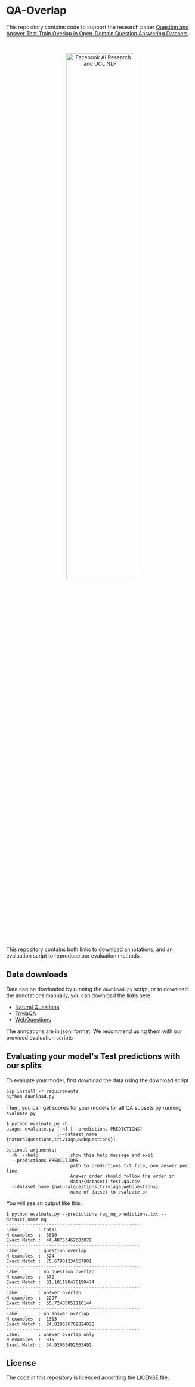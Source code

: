 # QA-Overlap

This repository contains code to support the research paper [Question and Answer Test-Train Overlap in Open-Domain Question Answering Datasets](.)

<br>
<p align="center">
  <img src="https://dl.fbaipublicfiles.com/MLQA/logos.png" alt="Facebook AI Research and UCL NLP"  width="60%"/>
  <br>
</p>
<br>

This repository contains both links to download annotations, and an evaluation script to reproduce our evaluation methods.

## Data downloads

Data can be dowloaded by running the `download.py` script,
or to download the annotations manually, you can download the links here: 
* [Natural Questions](https://dl.fbaipublicfiles.com/qaoverlap/data/nq-annotations.jsonl)
* [TriviaQA](https://dl.fbaipublicfiles.com/qaoverlap/data/triviaqa-annotations.jsonl)
* [WebQuestions](https://dl.fbaipublicfiles.com/qaoverlap/data/webquestions-annotations.jsonl)

The annoations are in jsonl format. We recommend using them with our provided evaluation scripts

## Evaluating your model's Test predictions with our splits

To evaluate your model, first download the data using the download script

```
pip install -r requirements
python download.py
```
Then, you can get scores for your models for all QA subsets by running `evaluate.py`

```
$ python evaluate.py -h
usage: evaluate.py [-h] [--predictions PREDICTIONS]
                   [--dataset_name {naturalquestions,triviaqa,webquestions}]

optional arguments:
  -h, --help            show this help message and exit
  --predictions PREDICTIONS
                        path to predictions txt file, one answer per line.
                        Answer order should follow the order in
                        data/{dataset}-test.qa.csv
  --dataset_name {naturalquestions,triviaqa,webquestions}
                        name of datset to evaluate on
```

You will see an output like this:

```
$ python evaluate.py --predictions rag_nq_predictions.txt --dataset_name nq
--------------------------------------------------
Label       : total
N examples  :  3610
Exact Match :  44.48753462603878
--------------------------------------------------
Label       : question_overlap
N examples  :  324
Exact Match :  70.67901234567901
--------------------------------------------------
Label       : no_question_overlap
N examples  :  672
Exact Match :  31.101190476190474
--------------------------------------------------
Label       : answer_overlap
N examples  :  2297
Exact Match :  55.72485851110144
--------------------------------------------------
Label       : no_answer_overlap
N examples  :  1313
Exact Match :  24.828636709824828
--------------------------------------------------
Label       : answer_overlap_only
N examples  :  315
Exact Match :  34.92063492063492
```

## License

The code in this repository is licenced according the LICENSE file.
